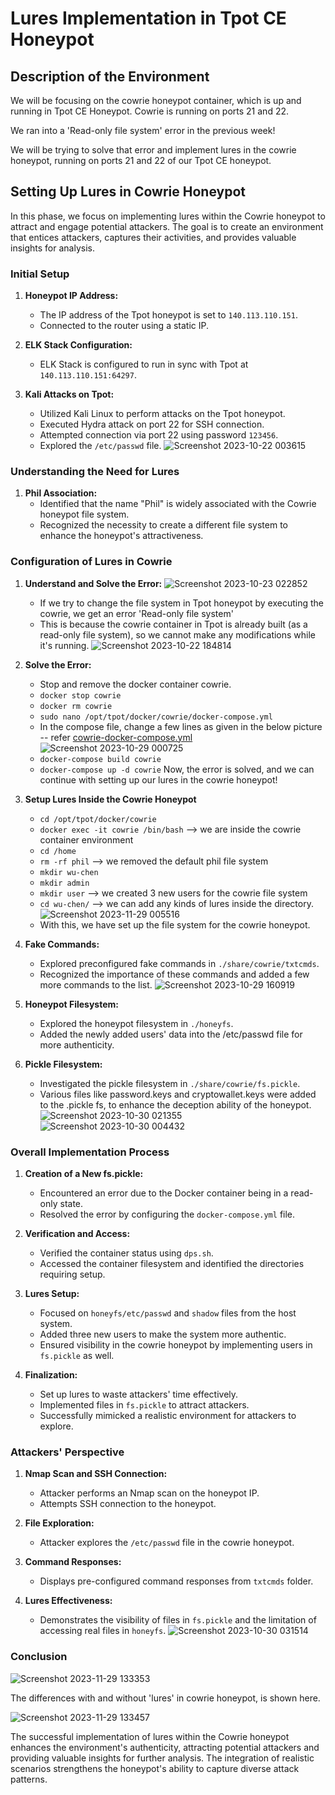 # Lures Implementation in Tpot CE Honeypot

## Description of the Environment

We will be focusing on the cowrie honeypot container, which is up and running in Tpot CE Honeypot. Cowrie is running on ports 21 and 22.

We ran into a 'Read-only file system' error in the previous week!

We will be trying to solve that error and implement lures in the cowrie honeypot, running on ports 21 and 22 of our Tpot CE honeypot.

## Setting Up Lures in Cowrie Honeypot

In this phase, we focus on implementing lures within the Cowrie honeypot to attract and engage potential attackers. The goal is to create an environment that entices attackers, captures their activities, and provides valuable insights for analysis.

### Initial Setup

1. **Honeypot IP Address:**
   - The IP address of the Tpot honeypot is set to `140.113.110.151`.
   - Connected to the router using a static IP.

2. **ELK Stack Configuration:**
   - ELK Stack is configured to run in sync with Tpot at `140.113.110.151:64297`.

3. **Kali Attacks on Tpot:**
   - Utilized Kali Linux to perform attacks on the Tpot honeypot.
   - Executed Hydra attack on port 22 for SSH connection.
   - Attempted connection via port 22 using password `123456`.
   - Explored the `/etc/passwd` file.
   ![Screenshot 2023-10-22 003615](https://github.com/0hex7/IIPP-Internship/assets/108691415/42848f9a-5f4c-4cfe-a169-0e04eb76f485)

### Understanding the Need for Lures

1. **Phil Association:**
   - Identified that the name "Phil" is widely associated with the Cowrie honeypot file system.
   - Recognized the necessity to create a different file system to enhance the honeypot's attractiveness.

### Configuration of Lures in Cowrie

1. **Understand and Solve the Error:**
   ![Screenshot 2023-10-23 022852](https://github.com/0hex7/IIPP-Internship/assets/108691415/131d7d25-5fe1-4570-a1b2-28caea343e44)
   - If we try to change the file system in Tpot honeypot by executing the cowrie, we get an error 'Read-only file system'
   - This is because the cowrie container in Tpot is already built (as a read-only file system), so we cannot make any modifications while it's running.
   ![Screenshot 2023-10-22 184814](https://github.com/0hex7/IIPP-Internship/assets/108691415/ed7ed3b8-9fe6-4774-9596-8563a992a91c)

2. **Solve the Error:**
   - Stop and remove the docker container cowrie.
   - `docker stop cowrie`
   - `docker rm cowrie`
   - `sudo nano /opt/tpot/docker/cowrie/docker-compose.yml`
   - In the compose file, change a few lines as given in the below picture -- refer [cowrie-docker-compose.yml](https://github.com/0hex7/IIPP-Internship/blob/main/Month-3/Lures/Cowrie-docker-compose.yml)
   ![Screenshot 2023-10-29 000725](https://github.com/0hex7/IIPP-Internship/assets/108691415/36f2c4ca-7bf7-436a-b368-cbf5b36ceb0c)
   - `docker-compose build cowrie`
   - `docker-compose up -d cowrie`
   Now, the error is solved, and we can continue with setting up our lures in the cowrie honeypot!

3. **Setup Lures Inside the Cowrie Honeypot**
   - `cd /opt/tpot/docker/cowrie`
   - `docker exec -it cowrie /bin/bash` --> we are inside the cowrie container environment
   - `cd /home`
   - `rm -rf phil` --> we removed the default phil file system
   - `mkdir wu-chen`
   - `mkdir admin`
   - `mkdir user` --> we created 3 new users for the cowrie file system
   - `cd wu-chen/` --> we can add any kinds of lures inside the directory.
   ![Screenshot 2023-11-29 005516](https://github.com/0hex7/IIPP-Internship/assets/108691415/1c42f0ab-d10b-4bcb-9d22-863a1708ca38)
   - With this, we have set up the file system for the cowrie honeypot.

4. **Fake Commands:**
   - Explored preconfigured fake commands in `./share/cowrie/txtcmds`.
   - Recognized the importance of these commands and added a few more commands to the list.
   ![Screenshot 2023-10-29 160919](https://github.com/0hex7/IIPP-Internship/assets/108691415/08296b22-d1c6-4eb3-b072-302c1d22b3bb)

5. **Honeypot Filesystem:**
   - Explored the honeypot filesystem in `./honeyfs`.
   - Added the newly added users' data into the /etc/passwd file for more authenticity.

6. **Pickle Filesystem:**
   - Investigated the pickle filesystem in `./share/cowrie/fs.pickle`.
   - Various files like password.keys and cryptowallet.keys were added to the .pickle fs, to enhance the deception ability of the honeypot.
   ![Screenshot 2023-10-30 021355](https://github.com/0hex7/IIPP-Internship/assets/108691415/96cf7d6d-cf53-4649-bfd9-ed76d58d6d92)
   ![Screenshot 2023-10-30 004432](https://github.com/0hex7/IIPP-Internship/assets/108691415/664325a0-01e9-4998-97d9-5187bbd10ca7)

### Overall Implementation Process

1. **Creation of a New fs.pickle:**
   - Encountered an error due to the Docker container being in a read-only state.
   - Resolved the error by configuring the `docker-compose.yml` file.

2. **Verification and Access:**
   - Verified the container status using `dps.sh`.
   - Accessed the container filesystem and identified the directories requiring setup.

3. **Lures Setup:**
   - Focused on `honeyfs/etc/passwd` and `shadow` files from the host system.
   - Added three new users to make the system more authentic.
   - Ensured visibility in the cowrie honeypot by implementing users in `fs.pickle` as well.

4. **Finalization:**
   - Set up lures to waste attackers' time effectively.
   - Implemented files in `fs.pickle` to attract attackers.
   - Successfully mimicked a realistic environment for attackers to explore.

### Attackers' Perspective

1. **Nmap Scan and SSH Connection:**
   - Attacker performs an Nmap scan on the honeypot IP.
   - Attempts SSH connection to the honeypot.

2. **File Exploration:**
   - Attacker explores the `/etc/passwd` file in the cowrie honeypot.

3. **Command Responses:**
   - Displays pre-configured command responses from `txtcmds` folder.

4. **Lures Effectiveness:**
   - Demonstrates the visibility of files in `fs.pickle` and the limitation of accessing real files in `honeyfs`.
   ![Screenshot 2023-10-30 031514](https://github.com/0hex7/IIPP-Internship/assets/108691415/a7b23d9d-fc29-45b5-b305-70bbf11849f9)

### Conclusion

![Screenshot 2023-11-29 133353](https://github.com/0hex7/IIPP-Internship/assets/108691415/529e3eeb-afd6-4f27-b070-610f05b49ead)

The differences with and without 'lures' in cowrie honeypot, is shown here. 

![Screenshot 2023-11-29 133457](https://github.com/0hex7/IIPP-Internship/assets/108691415/c4d37bae-1e6a-4312-ba0e-e646d9f983ad)

The successful implementation of lures within the Cowrie honeypot enhances the environment's authenticity, attracting potential attackers and providing valuable insights for further analysis. The integration of realistic scenarios strengthens the honeypot's ability to capture diverse attack patterns.
